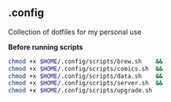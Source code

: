 ## .config

Collection of dotfiles for my personal use

**Before running scripts**

```bash
chmod +x $HOME/.config/scripts/brew.sh    &&
chmod +x $HOME/.config/scripts/comics.sh  &&
chmod +x $HOME/.config/scripts/data.sh    &&
chmod +x $HOME/.config/scripts/server.sh  &&
chmod +x $HOME/.config/scripts/upgrade.sh
```
